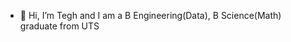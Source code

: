 - 👋 Hi, I’m Tegh and I am a B Engineering(Data), B Science(Math) graduate from UTS 

<!---
tegh04/tegh04 is a ✨ special ✨ repository because its `README.md` (this file) appears on your GitHub profile.
You can click the Preview link to take a look at your changes.
--->
